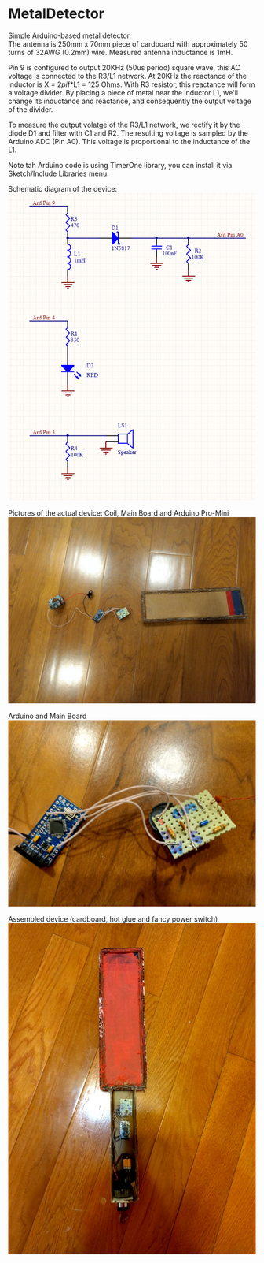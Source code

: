 # MetalDetector
Simple Arduino-based metal detector.  
The antenna is 250mm x 70mm piece of cardboard with approximately 50 turns of 32AWG (0.2mm) wire. Measured antenna inductance is 1mH.  

Pin 9 is configured to output 20KHz (50us period) square wave, this AC voltage is connected to the R3/L1 network. At 20KHz the reactance of the inductor is X = 2*pi*f*L1 = 125 Ohms. With R3 resistor, this reactance will form a voltage divider. By placing a piece of metal near the inductor L1, we'll change its inductance and reactance, and consequently the output voltage of the divider.  

To measure the output volatge of the R3/L1 network, we rectify it by the diode D1 and filter with C1 and R2. The resulting voltage is sampled by the Arduino ADC (Pin A0). This voltage is proportional to the inductance of the L1.  

Note tah Arduino code is using TimerOne library, you can install it via Sketch/Include Libraries menu.  

Schematic diagram of the device:  
![](Schematic.PNG)  

Pictures of the actual device:
Coil, Main Board and Arduino Pro-Mini 
![](Coil.jpg)

Arduino and Main Board 
![](ArduinoMainBoard.jpg)

Assembled device (cardboard, hot glue and fancy power switch)
![](Assemble_01.jpg)
